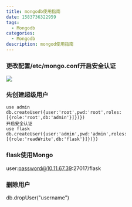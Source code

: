 ```yaml
---
title: mongodb使用指南
date: 1583736322959
tags:
  - Mongodb
categories:
  - Mongodb
description: mongod使用指南
---
```


### 更改配置/etc/mongo.conf开启安全认证
![](http://q68vqxb8c.bkt.clouddn.com/2020_03_09_mongod-shi-yong-zhi-nan/20200309030245642.png)

### 先创建超级用户
```shell
use admin
db.createUser({user:'root',pwd:'root',roles: [{role:'root',db:'admin'}]})})
开启安全认证
use flask
db.createUser({user:'admin',pwd:'admin',roles: [{role:'readWrite',db:'flask'}]})})
```

### flask使用Mongo
user:password@10.11.67.39:27017/flask

### 删除用户
db.dropUser("username")


